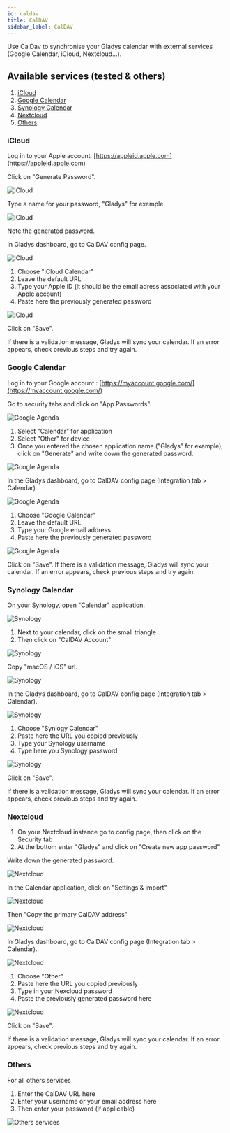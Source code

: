 ```yaml
---
id: caldav
title: CalDAV
sidebar_label: CalDAV
---
```


Use CalDav to synchronise your Gladys calendar with external services (Google Calendar, iCloud, Nextcloud...).

## Available services (tested & others)

1. [iCloud](#icloud)
2. [Google Calendar](#google-calendar)
3. [Synology Calendar](#synology-calendar)
4. [Nextcloud](#nextcloud)
5. [Others](#others)

### iCloud

Log in to your Apple account: [https://appleid.apple.com](https://appleid.apple.com)

Click on "Generate Password".

![iCloud](../../static/img/docs/en/configuration/caldav/apple_1_app_password.png)

Type a name for your password, "Gladys" for exemple.

![iCloud](../../static/img/docs/en/configuration/caldav/apple_2_password_modal.png)

Note the generated password.

In Gladys dashboard, go to CalDAV config page.

![iCloud](../../static/img/docs/en/configuration/caldav/apple_3_integration.png)

1. Choose "iCloud Calendar"
2. Leave the default URL
3. Type your Apple ID (it should be the email adress associated with your Apple account)
4. Paste here the previously generated password

![iCloud](../../static/img/docs/en/configuration/caldav/apple_4_apple_config.png)

Click on "Save". 

If there is a validation message, Gladys will sync your calendar. If an error appears, check previous steps and try again.

### Google Calendar

Log in to your Google account : [https://myaccount.google.com/](https://myaccount.google.com/)

Go to security tabs and click on "App Passwords".

![Google Agenda](../../static/img/docs/en/configuration/caldav/google_1_app_password.png)

1. Select "Calendar" for application
2. Select "Other" for device
3. Once you entered the chosen application name ("Gladys" for example), click on "Generate" and write down the generated password.

![Google Agenda](../../static/img/docs/en/configuration/caldav/google_2_generate.png)

In the Gladys dashboard, go to CalDAV config page (Integration tab > Calendar).

![Google Agenda](../../static/img/docs/en/configuration/caldav/apple_3_integration.png)

1. Choose "Google Calendar"
2. Leave the default URL
3. Type your Google email address
4. Paste here the previously generated password

![Google Agenda](../../static/img/docs/en/configuration/caldav/google_4_google_config.png)

Click on "Save". If there is a validation message, Gladys will sync your calendar. If an error appears, check previous steps and try again.

### Synology Calendar

On your Synology, open "Calendar" application.

![Synology](../../static/img/docs/en/configuration/caldav/synology_1_app_calendar.png)

1. Next to your calendar, click on the small triangle
2. Then click on "CalDAV Account"

![Synology](../../static/img/docs/en/configuration/caldav/synology_2_app_calendar.png)

Copy "macOS / iOS" url.

![Synology](../../static/img/docs/en/configuration/caldav/synology_3_calendar_url.png)

In the Gladys dashboard, go to CalDAV config page (Integration tab > Calendar).

![Synology](../../static/img/docs/en/configuration/caldav/apple_3_integration.png)

1. Choose "Synlogy Calendar"
2. Paste here the URL you copied previously
3. Type your Synology username
4. Type here you Synology password

![Synology](../../static/img/docs/en/configuration/caldav/apple_4_apple_config.png)

Click on "Save". 

If there is a validation message, Gladys will sync your calendar. If an error appears, check previous steps and try again.

### Nextcloud

1. On your Nextcloud instance go to config page, then click on the Security tab
2. At the bottom enter "Gladys" and click on "Create new app password"

Write down the generated password.

![Nextcloud](../../static/img/docs/en/configuration/caldav/nextcloud_1_app_password.png)

In the Calendar application, click on "Settings & import"

![Nextcloud](../../static/img/docs/en/configuration/caldav/nextcloud_2_config.png)

Then "Copy the primary CalDAV address"

![Nextcloud](../../static/img/docs/en/configuration/caldav/nextcloud_3_config_url.png)

In Gladys dashboard, go to CalDAV config page (Integration tab > Calendar).

![Nextcloud](../../static/img/docs/en/configuration/caldav/apple_3_integration.png)

1. Choose "Other"
2. Paste here the URL you copied previously
3. Type in your Nexcloud password
4. Paste the previously generated password here

![Nextcloud](../../static/img/docs/en/configuration/caldav/apple_4_apple_config.png)

Click on "Save". 

If there is a validation message, Gladys will sync your calendar. If an error appears, check previous steps and try again.

### Others

For all others services

1. Enter the CalDAV URL here
2. Enter your username or your email address here
3. Then enter your password (if applicable)

![Others services](../../static/img/docs/en/configuration/caldav/other_config.png)
